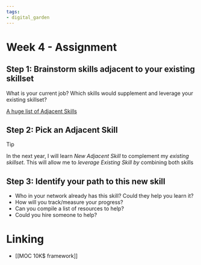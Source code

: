 ```yaml
---
tags: 
- digital_garden
---
```

# Week 4 - Assignment
## Step 1: Brainstorm skills adjacent to your existing skillset

What is your current job? Which skills would supplement and leverage your existing skillset?

[A huge list of Adjacent Skills](https://matthiasfrank.notion.site/Adjacent-Skills-2db7a7a6cf6e49e1a9fa4a25d6c9e857)


## Step 2: Pick an Adjacent Skill

> [!tip]
> In the next year, I will learn *New Adjacent Skill* to complement my *existing skillset*. This will allow me to *leverage Existing Skill by* combining both skills

## Step 3: Identify your path to this new skill
+ Who in your network already has this skill? Could they help you learn it?
+ How will you track/measure your progress?
+ Can you compile a list of resources to help?
+ Could you hire someone to help?


# Linking
+ [[MOC 10K$ framework]]